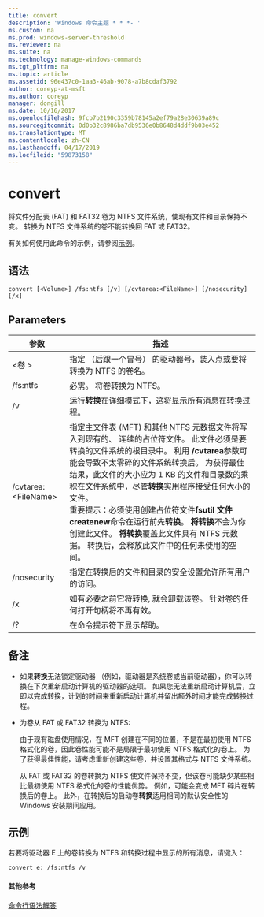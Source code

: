 ```yaml
---
title: convert
description: 'Windows 命令主题 * * *- '
ms.custom: na
ms.prod: windows-server-threshold
ms.reviewer: na
ms.suite: na
ms.technology: manage-windows-commands
ms.tgt_pltfrm: na
ms.topic: article
ms.assetid: 96e437c0-1aa3-46ab-9078-a7b8cdaf3792
author: coreyp-at-msft
ms.author: coreyp
manager: dongill
ms.date: 10/16/2017
ms.openlocfilehash: 9fcb7b2190c3359b78145a2ef79a28e30639a89c
ms.sourcegitcommit: 0d0b32c8986ba7db9536e0b8648d4ddf9b03e452
ms.translationtype: MT
ms.contentlocale: zh-CN
ms.lasthandoff: 04/17/2019
ms.locfileid: "59873158"
---
```

# <a name="convert"></a>convert



将文件分配表 (FAT) 和 FAT32 卷为 NTFS 文件系统，使现有文件和目录保持不变。 转换为 NTFS 文件系统的卷不能转换回 FAT 或 FAT32。

有关如何使用此命令的示例，请参阅[示例](#BKMK_examples)。

## <a name="syntax"></a>语法

```
convert [<Volume>] /fs:ntfs [/v] [/cvtarea:<FileName>] [/nosecurity] [/x]
```

## <a name="parameters"></a>Parameters

|参数|描述|
|---------|-----------|
|\<卷 >|指定 （后跟一个冒号） 的驱动器号，装入点或要将转换为 NTFS 的卷名。|
|/fs:ntfs|必需。 将卷转换为 NTFS。|
|/v|运行**转换**在详细模式下，这将显示所有消息在转换过程。|
|/cvtarea:\<FileName>|指定主文件表 (MFT) 和其他 NTFS 元数据文件将写入到现有的、 连续的占位符文件。 此文件必须是要转换的文件系统的根目录中。 利用 **/cvtarea**参数可能会导致不太零碎的文件系统转换后。 为获得最佳结果，此文件的大小应为 1 KB 的文件和目录数的乘积在文件系统中，尽管**转换**实用程序接受任何大小的文件。</br>重要提示：必须使用创建占位符文件**fsutil 文件 createnew**命令在运行前先**转换**。 **将转换**不会为你创建此文件。 **将转换**覆盖此文件具有 NTFS 元数据。 转换后，会释放此文件中的任何未使用的空间。|
|/nosecurity|指定在转换后的文件和目录的安全设置允许所有用户的访问。|
|/x|如有必要之前它将转换, 就会卸载该卷。 针对卷的任何打开句柄将不再有效。|
|/?|在命令提示符下显示帮助。|

## <a name="remarks"></a>备注

-   如果**转换**无法锁定驱动器 （例如，驱动器是系统卷或当前驱动器），你可以转换在下次重新启动计算机的驱动器的选项。 如果您无法重新启动计算机后，立即以完成转换，计划的时间来重新启动计算机并留出额外时间才能完成转换过程。
-   为卷从 FAT 或 FAT32 转换为 NTFS:

    由于现有磁盘使用情况，在 MFT 创建在不同的位置，不是在最初使用 NTFS 格式化的卷，因此卷性能可能不是局限于最初使用 NTFS 格式化的卷上。 为了获得最佳性能，请考虑重新创建这些卷，并设置其格式与 NTFS 文件系统。

    从 FAT 或 FAT32 的卷转换为 NTFS 使文件保持不变，但该卷可能缺少某些相比最初使用 NTFS 格式化的卷的性能优势。 例如，可能会变成 MFT 碎片在转换后的卷上。 此外，在转换后的启动卷**转换**适用相同的默认安全性的 Windows 安装期间应用。

## <a name="BKMK_examples"></a>示例

若要将驱动器 E 上的卷转换为 NTFS 和转换过程中显示的所有消息，请键入：
```
convert e: /fs:ntfs /v
```

#### <a name="additional-references"></a>其他参考

[命令行语法解答](command-line-syntax-key.md)
